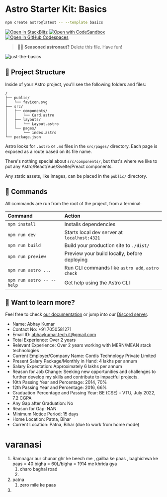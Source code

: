 # Astro Starter Kit: Basics

```sh
npm create astro@latest -- --template basics
```

[![Open in StackBlitz](https://developer.stackblitz.com/img/open_in_stackblitz.svg)](https://stackblitz.com/github/withastro/astro/tree/latest/examples/basics)
[![Open with CodeSandbox](https://assets.codesandbox.io/github/button-edit-lime.svg)](https://codesandbox.io/p/sandbox/github/withastro/astro/tree/latest/examples/basics)
[![Open in GitHub Codespaces](https://github.com/codespaces/badge.svg)](https://codespaces.new/withastro/astro?devcontainer_path=.devcontainer/basics/devcontainer.json)

> 🧑‍🚀 **Seasoned astronaut?** Delete this file. Have fun!

![just-the-basics](https://github.com/withastro/astro/assets/2244813/a0a5533c-a856-4198-8470-2d67b1d7c554)

## 🚀 Project Structure

Inside of your Astro project, you'll see the following folders and files:

```text
/
├── public/
│   └── favicon.svg
├── src/
│   ├── components/
│   │   └── Card.astro
│   ├── layouts/
│   │   └── Layout.astro
│   └── pages/
│       └── index.astro
└── package.json
```

Astro looks for `.astro` or `.md` files in the `src/pages/` directory. Each page is exposed as a route based on its file name.

There's nothing special about `src/components/`, but that's where we like to put any Astro/React/Vue/Svelte/Preact components.

Any static assets, like images, can be placed in the `public/` directory.

## 🧞 Commands

All commands are run from the root of the project, from a terminal:

| Command                   | Action                                           |
| :------------------------ | :----------------------------------------------- |
| `npm install`             | Installs dependencies                            |
| `npm run dev`             | Starts local dev server at `localhost:4321`      |
| `npm run build`           | Build your production site to `./dist/`          |
| `npm run preview`         | Preview your build locally, before deploying     |
| `npm run astro ...`       | Run CLI commands like `astro add`, `astro check` |
| `npm run astro -- --help` | Get help using the Astro CLI                     |

## 👀 Want to learn more?

Feel free to check [our documentation](https://docs.astro.build) or jump into our [Discord server](https://astro.build/chat).




* Name: Abhay Kumar
* Contact No: +91 7050581271
* Email ID: abhaykumar.tech.it@gmail.com
* Total Experience: Over 2 years
* Relevant Experience: Over 2 years working with MERN/MEAN stack technologies
* Current Employer/Company Name: Cordis Technology Private Limited
* Present Salary Package/Monthly in Hand: 4 lakhs per annum
* Salary Expectation: Approximately 6 lakhs per annum
* Reason for Job Change: Seeking new opportunities and challenges to further develop my skills and contribute to impactful projects.
* 10th Passing Year and Percentage: 2014, 70%
* 12th Passing Year and Percentage: 2016, 66%
* Graduation Percentage and Passing Year: BE (CSE) – VTU, July 2022, 7.2 CGPA
* Any Gap after Graduation: No
* Reason for Gap: NAN
* Minimum Notice Period: 15 days
* Home Location: Patna, Bihar
* Current Location: Patna, Bihar (due to work from home mode)


# varanasi
1. Ramnagar aur chunar ghr ke beech me , gailba ke paas ,  baghichwa ke paas = 40 bigha = 60L/bigha = 1914 me khrida gya
   1. charo baghal road
   2. 
2. patna
   1. zero mile ke paas
3. 